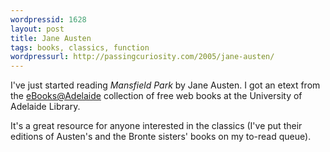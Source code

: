 ```yaml
---
wordpressid: 1628
layout: post
title: Jane Austen
tags: books, classics, function
wordpressurl: http://passingcuriosity.com/2005/jane-austen/
---
```


I've just started reading *Mansfield Park* by Jane Austen. I got an etext from
the <a href="http://etext.library.adelaide.edu.au/">eBooks@Adelaide</a>
collection of free web books at the University of Adelaide Library.

It's a great resource for anyone interested in the classics (I've put their
editions of Austen's and the Bronte sisters' books on my to-read queue).
